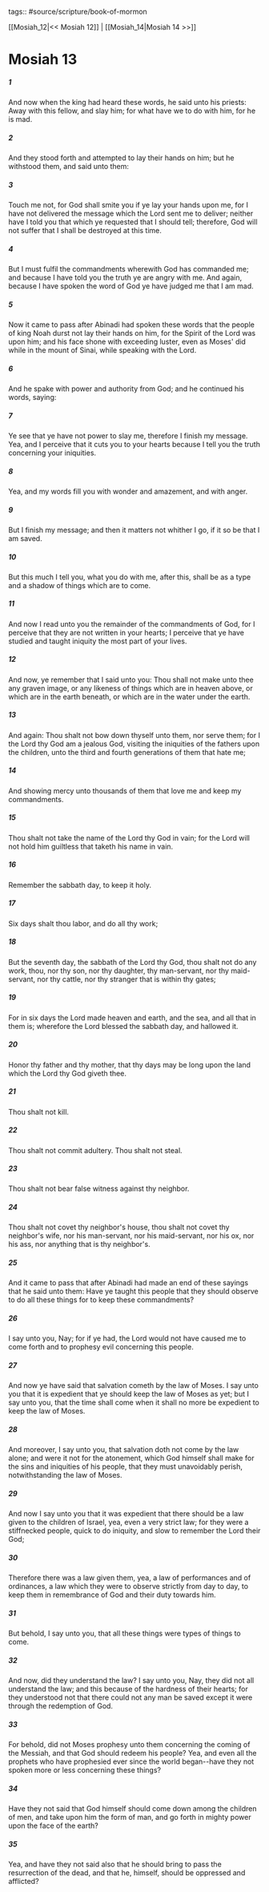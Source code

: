 tags:: #source/scripture/book-of-mormon

[[Mosiah_12|<< Mosiah 12]] | [[Mosiah_14|Mosiah 14 >>]]

# Mosiah 13

##### 1

And now when the king had heard these words, he said unto his priests: Away with this fellow, and slay him; for what have we to do with him, for he is mad.

##### 2

And they stood forth and attempted to lay their hands on him; but he withstood them, and said unto them:

##### 3

Touch me not, for God shall smite you if ye lay your hands upon me, for I have not delivered the message which the Lord sent me to deliver; neither have I told you that which ye requested that I should tell; therefore, God will not suffer that I shall be destroyed at this time.

##### 4

But I must fulfil the commandments wherewith God has commanded me; and because I have told you the truth ye are angry with me. And again, because I have spoken the word of God ye have judged me that I am mad.

##### 5

Now it came to pass after Abinadi had spoken these words that the people of king Noah durst not lay their hands on him, for the Spirit of the Lord was upon him; and his face shone with exceeding luster, even as Moses' did while in the mount of Sinai, while speaking with the Lord.

##### 6

And he spake with power and authority from God; and he continued his words, saying:

##### 7

Ye see that ye have not power to slay me, therefore I finish my message. Yea, and I perceive that it cuts you to your hearts because I tell you the truth concerning your iniquities.

##### 8

Yea, and my words fill you with wonder and amazement, and with anger.

##### 9

But I finish my message; and then it matters not whither I go, if it so be that I am saved.

##### 10

But this much I tell you, what you do with me, after this, shall be as a type and a shadow of things which are to come.

##### 11

And now I read unto you the remainder of the commandments of God, for I perceive that they are not written in your hearts; I perceive that ye have studied and taught iniquity the most part of your lives.

##### 12

And now, ye remember that I said unto you: Thou shall not make unto thee any graven image, or any likeness of things which are in heaven above, or which are in the earth beneath, or which are in the water under the earth.

##### 13

And again: Thou shalt not bow down thyself unto them, nor serve them; for I the Lord thy God am a jealous God, visiting the iniquities of the fathers upon the children, unto the third and fourth generations of them that hate me;

##### 14

And showing mercy unto thousands of them that love me and keep my commandments.

##### 15

Thou shalt not take the name of the Lord thy God in vain; for the Lord will not hold him guiltless that taketh his name in vain.

##### 16

Remember the sabbath day, to keep it holy.

##### 17

Six days shalt thou labor, and do all thy work;

##### 18

But the seventh day, the sabbath of the Lord thy God, thou shalt not do any work, thou, nor thy son, nor thy daughter, thy man-servant, nor thy maid-servant, nor thy cattle, nor thy stranger that is within thy gates;

##### 19

For in six days the Lord made heaven and earth, and the sea, and all that in them is; wherefore the Lord blessed the sabbath day, and hallowed it.

##### 20

Honor thy father and thy mother, that thy days may be long upon the land which the Lord thy God giveth thee.

##### 21

Thou shalt not kill.

##### 22

Thou shalt not commit adultery. Thou shalt not steal.

##### 23

Thou shalt not bear false witness against thy neighbor.

##### 24

Thou shalt not covet thy neighbor's house, thou shalt not covet thy neighbor's wife, nor his man-servant, nor his maid-servant, nor his ox, nor his ass, nor anything that is thy neighbor's.

##### 25

And it came to pass that after Abinadi had made an end of these sayings that he said unto them: Have ye taught this people that they should observe to do all these things for to keep these commandments?

##### 26

I say unto you, Nay; for if ye had, the Lord would not have caused me to come forth and to prophesy evil concerning this people.

##### 27

And now ye have said that salvation cometh by the law of Moses. I say unto you that it is expedient that ye should keep the law of Moses as yet; but I say unto you, that the time shall come when it shall no more be expedient to keep the law of Moses.

##### 28

And moreover, I say unto you, that salvation doth not come by the law alone; and were it not for the atonement, which God himself shall make for the sins and iniquities of his people, that they must unavoidably perish, notwithstanding the law of Moses.

##### 29

And now I say unto you that it was expedient that there should be a law given to the children of Israel, yea, even a very strict law; for they were a stiffnecked people, quick to do iniquity, and slow to remember the Lord their God;

##### 30

Therefore there was a law given them, yea, a law of performances and of ordinances, a law which they were to observe strictly from day to day, to keep them in remembrance of God and their duty towards him.

##### 31

But behold, I say unto you, that all these things were types of things to come.

##### 32

And now, did they understand the law? I say unto you, Nay, they did not all understand the law; and this because of the hardness of their hearts; for they understood not that there could not any man be saved except it were through the redemption of God.

##### 33

For behold, did not Moses prophesy unto them concerning the coming of the Messiah, and that God should redeem his people? Yea, and even all the prophets who have prophesied ever since the world began--have they not spoken more or less concerning these things?

##### 34

Have they not said that God himself should come down among the children of men, and take upon him the form of man, and go forth in mighty power upon the face of the earth?

##### 35

Yea, and have they not said also that he should bring to pass the resurrection of the dead, and that he, himself, should be oppressed and afflicted?
